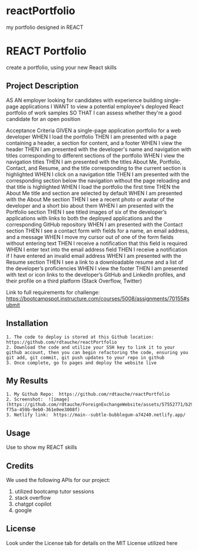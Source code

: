 # reactPortfolio
my portfolio designed in REACT

# REACT Portfolio
create a portfolio, using your new React skills

## Project Description

AS AN employer looking for candidates with experience building single-page applications
I WANT to view a potential employee's deployed React portfolio of work samples
SO THAT I can assess whether they're a good candidate for an open position

Acceptance Criteria
GIVEN a single-page application portfolio for a web developer
WHEN I load the portfolio
THEN I am presented with a page containing a header, a section for content, and a footer
WHEN I view the header
THEN I am presented with the developer's name and navigation with titles corresponding to different sections of the portfolio
WHEN I view the navigation titles
THEN I am presented with the titles About Me, Portfolio, Contact, and Resume, and the title corresponding to the current section is highlighted
WHEN I click on a navigation title
THEN I am presented with the corresponding section below the navigation without the page reloading and that title is highlighted
WHEN I load the portfolio the first time
THEN the About Me title and section are selected by default
WHEN I am presented with the About Me section
THEN I see a recent photo or avatar of the developer and a short bio about them
WHEN I am presented with the Portfolio section
THEN I see titled images of six of the developer’s applications with links to both the deployed applications and the corresponding GitHub repository
WHEN I am presented with the Contact section
THEN I see a contact form with fields for a name, an email address, and a message
WHEN I move my cursor out of one of the form fields without entering text
THEN I receive a notification that this field is required
WHEN I enter text into the email address field
THEN I receive a notification if I have entered an invalid email address
WHEN I am presented with the Resume section
THEN I see a link to a downloadable resume and a list of the developer’s proficiencies
WHEN I view the footer
THEN I am presented with text or icon links to the developer’s GitHub and LinkedIn profiles, and their profile on a third platform (Stack Overflow, Twitter)

Link to full requirements for challenge:  https://bootcampspot.instructure.com/courses/5008/assignments/70155#submit

## Installation

    1. The code to deploy is stored at this Github location:  https://github.com/rdtauche/reactPortfolio
    2. Download the code and utilize your SSH key to link it to your github account, then you can begin refactoring the code, ensuring you git add, git commit, git push updates to your repo in github
    3. Once complete, go to pages and deploy the website live

## My Results
    1. My Github Repo:  https://github.com/rdtauche/reactPortfolio
    2. Screenshot:  ![image](https://github.com/rdtauche/ForeignExchangeWebsite/assets/57552771/b2918abf-f75a-459b-9eb0-361e0ee3008f)
    3. Netlify link:  https://main--subtle-bubblegum-a74240.netlify.app/


## Usage

Use to show my REACT skills

## Credits
We used the following APIs for our project:
1. utilized bootcamp tutor sessions
2. stack overflow
3. chatgpt copilot
4. google


## License

Look under the License tab for details on the MIT License utilized here